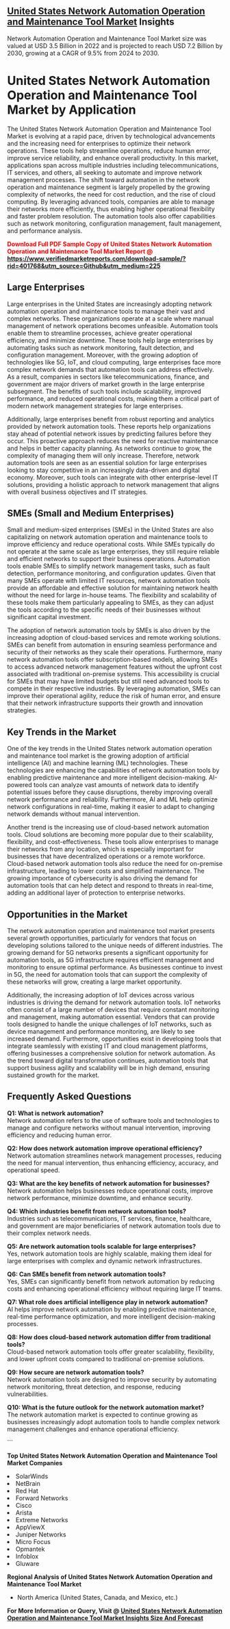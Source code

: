 <h2><a href="https://www.verifiedmarketreports.com/download-sample/?rid=401768&amp;utm_source=Github&amp;utm_medium=225" target="_blank">United States Network Automation Operation and Maintenance Tool Market</a> Insights</h2><p>Network Automation Operation and Maintenance Tool Market size was valued at USD 3.5 Billion in 2022 and is projected to reach USD 7.2 Billion by 2030, growing at a CAGR of 9.5% from 2024 to 2030.</p><p> <h1>United States Network Automation Operation and Maintenance Tool Market by Application</h1> <p>The United States Network Automation Operation and Maintenance Tool Market is evolving at a rapid pace, driven by technological advancements and the increasing need for enterprises to optimize their network operations. These tools help streamline operations, reduce human error, improve service reliability, and enhance overall productivity. In this market, applications span across multiple industries including telecommunications, IT services, and others, all seeking to automate and improve network management processes. The shift toward automation in the network operation and maintenance segment is largely propelled by the growing complexity of networks, the need for cost reduction, and the rise of cloud computing. By leveraging advanced tools, companies are able to manage their networks more efficiently, thus enabling higher operational flexibility and faster problem resolution. The automation tools also offer capabilities such as network monitoring, configuration management, fault management, and performance analysis. <strong><p><span class=""><span style="color: #ff0000;"><strong>Download Full PDF Sample Copy of United States Network Automation Operation and Maintenance Tool Market Report</strong> @ </span><a href="https://www.verifiedmarketreports.com/download-sample/?rid=401768&amp;utm_source=Github&amp;utm_medium=225" target="_blank">https://www.verifiedmarketreports.com/download-sample/?rid=401768&amp;utm_source=Github&amp;utm_medium=225</a></span></p></strong></p> <h2>Large Enterprises</h2> <p>Large enterprises in the United States are increasingly adopting network automation operation and maintenance tools to manage their vast and complex networks. These organizations operate at a scale where manual management of network operations becomes unfeasible. Automation tools enable them to streamline processes, achieve greater operational efficiency, and minimize downtime. These tools help large enterprises by automating tasks such as network monitoring, fault detection, and configuration management. Moreover, with the growing adoption of technologies like 5G, IoT, and cloud computing, large enterprises face more complex network demands that automation tools can address effectively. As a result, companies in sectors like telecommunications, finance, and government are major drivers of market growth in the large enterprise subsegment. The benefits of such tools include scalability, improved performance, and reduced operational costs, making them a critical part of modern network management strategies for large enterprises.</p> <p>Additionally, large enterprises benefit from robust reporting and analytics provided by network automation tools. These reports help organizations stay ahead of potential network issues by predicting failures before they occur. This proactive approach reduces the need for reactive maintenance and helps in better capacity planning. As networks continue to grow, the complexity of managing them will only increase. Therefore, network automation tools are seen as an essential solution for large enterprises looking to stay competitive in an increasingly data-driven and digital economy. Moreover, such tools can integrate with other enterprise-level IT solutions, providing a holistic approach to network management that aligns with overall business objectives and IT strategies.</p> <h2>SMEs (Small and Medium Enterprises)</h2> <p>Small and medium-sized enterprises (SMEs) in the United States are also capitalizing on network automation operation and maintenance tools to improve efficiency and reduce operational costs. While SMEs typically do not operate at the same scale as large enterprises, they still require reliable and efficient networks to support their business operations. Automation tools enable SMEs to simplify network management tasks, such as fault detection, performance monitoring, and configuration updates. Given that many SMEs operate with limited IT resources, network automation tools provide an affordable and effective solution for maintaining network health without the need for large in-house teams. The flexibility and scalability of these tools make them particularly appealing to SMEs, as they can adjust the tools according to the specific needs of their businesses without significant capital investment.</p> <p>The adoption of network automation tools by SMEs is also driven by the increasing adoption of cloud-based services and remote working solutions. SMEs can benefit from automation in ensuring seamless performance and security of their networks as they scale their operations. Furthermore, many network automation tools offer subscription-based models, allowing SMEs to access advanced network management features without the upfront cost associated with traditional on-premise systems. This accessibility is crucial for SMEs that may have limited budgets but still need advanced tools to compete in their respective industries. By leveraging automation, SMEs can improve their operational agility, reduce the risk of human error, and ensure that their network infrastructure supports their growth and innovation strategies.</p> <h2>Key Trends in the Market</h2> <p>One of the key trends in the United States network automation operation and maintenance tool market is the growing adoption of artificial intelligence (AI) and machine learning (ML) technologies. These technologies are enhancing the capabilities of network automation tools by enabling predictive maintenance and more intelligent decision-making. AI-powered tools can analyze vast amounts of network data to identify potential issues before they cause disruptions, thereby improving overall network performance and reliability. Furthermore, AI and ML help optimize network configurations in real-time, making it easier to adapt to changing network demands without manual intervention.</p> <p>Another trend is the increasing use of cloud-based network automation tools. Cloud solutions are becoming more popular due to their scalability, flexibility, and cost-effectiveness. These tools allow enterprises to manage their networks from any location, which is especially important for businesses that have decentralized operations or a remote workforce. Cloud-based network automation tools also reduce the need for on-premise infrastructure, leading to lower costs and simplified maintenance. The growing importance of cybersecurity is also driving the demand for automation tools that can help detect and respond to threats in real-time, adding an additional layer of protection to enterprise networks.</p> <h2>Opportunities in the Market</h2> <p>The network automation operation and maintenance tool market presents several growth opportunities, particularly for vendors that focus on developing solutions tailored to the unique needs of different industries. The growing demand for 5G networks presents a significant opportunity for automation tools, as 5G infrastructure requires efficient management and monitoring to ensure optimal performance. As businesses continue to invest in 5G, the need for automation tools that can support the complexity of these networks will grow, creating a large market opportunity.</p> <p>Additionally, the increasing adoption of IoT devices across various industries is driving the demand for network automation tools. IoT networks often consist of a large number of devices that require constant monitoring and management, making automation essential. Vendors that can provide tools designed to handle the unique challenges of IoT networks, such as device management and performance monitoring, are likely to see increased demand. Furthermore, opportunities exist in developing tools that integrate seamlessly with existing IT and cloud management platforms, offering businesses a comprehensive solution for network automation. As the trend toward digital transformation continues, automation tools that support business agility and scalability will be in high demand, ensuring sustained growth for the market.</p> <h2>Frequently Asked Questions</h2> <p><strong>Q1: What is network automation?</strong><br>Network automation refers to the use of software tools and technologies to manage and configure networks without manual intervention, improving efficiency and reducing human error.</p> <p><strong>Q2: How does network automation improve operational efficiency?</strong><br>Network automation streamlines network management processes, reducing the need for manual intervention, thus enhancing efficiency, accuracy, and operational speed.</p> <p><strong>Q3: What are the key benefits of network automation for businesses?</strong><br>Network automation helps businesses reduce operational costs, improve network performance, minimize downtime, and enhance security.</p> <p><strong>Q4: Which industries benefit from network automation tools?</strong><br>Industries such as telecommunications, IT services, finance, healthcare, and government are major beneficiaries of network automation tools due to their complex network needs.</p> <p><strong>Q5: Are network automation tools scalable for large enterprises?</strong><br>Yes, network automation tools are highly scalable, making them ideal for large enterprises with complex and dynamic network infrastructures.</p> <p><strong>Q6: Can SMEs benefit from network automation tools?</strong><br>Yes, SMEs can significantly benefit from network automation by reducing costs and enhancing operational efficiency without requiring large IT teams.</p> <p><strong>Q7: What role does artificial intelligence play in network automation?</strong><br>AI helps improve network automation by enabling predictive maintenance, real-time performance optimization, and more intelligent decision-making processes.</p> <p><strong>Q8: How does cloud-based network automation differ from traditional tools?</strong><br>Cloud-based network automation tools offer greater scalability, flexibility, and lower upfront costs compared to traditional on-premise solutions.</p> <p><strong>Q9: How secure are network automation tools?</strong><br>Network automation tools are designed to improve security by automating network monitoring, threat detection, and response, reducing vulnerabilities.</p> <p><strong>Q10: What is the future outlook for the network automation market?</strong><br>The network automation market is expected to continue growing as businesses increasingly adopt automation tools to handle complex network management challenges and enhance operational efficiency.</p> ```</p><p><strong>Top United States Network Automation Operation and Maintenance Tool Market Companies</strong></p><div data-test-id=""><p><li>SolarWinds</li><li> NetBrain</li><li> Red Hat</li><li> Forward Networks</li><li> Cisco</li><li> Arista</li><li> Extreme Networks</li><li> AppViewX</li><li> Juniper Networks</li><li> Micro Focus</li><li> Opmantek</li><li> Infoblox</li><li> Gluware</li></p><div><strong>Regional Analysis of&nbsp;United States Network Automation Operation and Maintenance Tool Market</strong></div><ul><li dir="ltr"><p dir="ltr">North America&nbsp;(United States, Canada, and Mexico, etc.)</p></li></ul><p><strong>For More Information or Query, Visit @&nbsp;</strong><strong><a href="https://www.verifiedmarketreports.com/product/network-automation-operation-and-maintenance-tool-market/?utm_source=Github&amp;utm_medium=225" target="_blank">United States Network Automation Operation and Maintenance Tool Market Insights Size And Forecast</a></strong></p></div>
